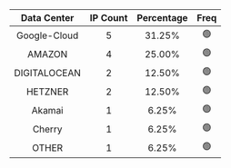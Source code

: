 | Data Center | IP Count | Percentage | Freq |
|:------------:|:--------:|:-----------:|:-----:|
| Google-Cloud | 5 | 31.25% | 🟢 |
| AMAZON | 4 | 25.00% | 🟢 |
| DIGITALOCEAN | 2 | 12.50% | 🟢 |
| HETZNER | 2 | 12.50% | 🟢 |
| Akamai | 1 | 6.25% | 🟢 |
| Cherry | 1 | 6.25% | 🟢 |
| OTHER | 1 | 6.25% | 🟢 |